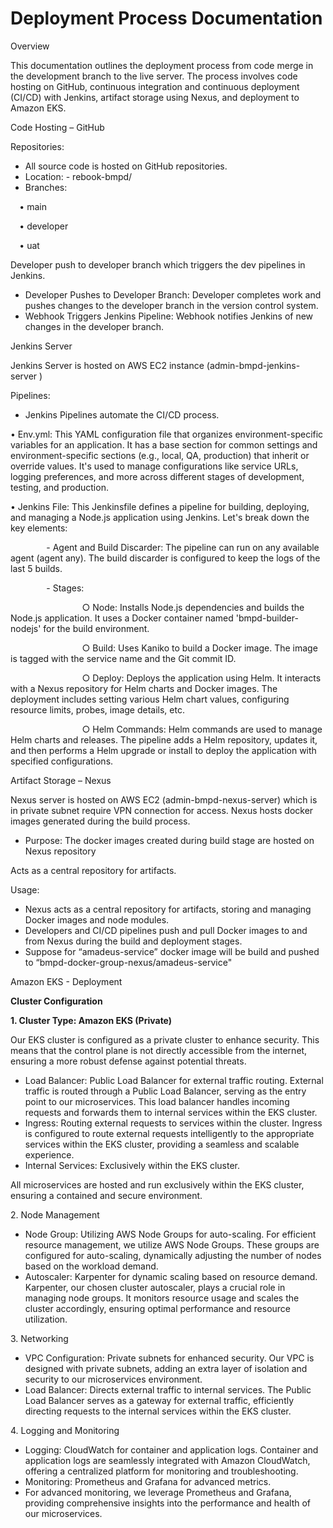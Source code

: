 ﻿# Deployment Process Documentation

Overview

This documentation outlines the deployment process from code merge in the development branch to the live server. The process involves code hosting on GitHub, continuous integration and continuous deployment (CI/CD) with Jenkins, artifact storage using Nexus, and deployment to Amazon EKS.

Code Hosting – GitHub

Repositories:

- All source code is hosted on GitHub repositories.
- Location: - rebook-bmpd/
- Branches:

`  `•   main

`  `•   developer

`  `•   uat

Developer push to developer branch which triggers the dev pipelines in Jenkins.

- Developer Pushes to Developer Branch: Developer completes work and pushes changes to the developer branch in the version control system.
- Webhook Triggers Jenkins Pipeline: Webhook notifies Jenkins of new changes in the developer branch.

Jenkins Server

Jenkins Server is hosted on AWS EC2 instance (admin-bmpd-jenkins-server )

Pipelines:

- Jenkins Pipelines automate the CI/CD process.

•   Env.yml: This YAML configuration file that organizes environment-specific variables for an application. It has a base section for common settings and environment-specific sections (e.g., local, QA, production) that inherit or override values. It's used to manage configurations like service URLs, logging preferences, and more across different stages of development, testing, and production.

•   Jenkins File: This Jenkinsfile defines a pipeline for building, deploying, and managing a Node.js application using Jenkins. Let's break down the key elements:

`        `-   Agent and Build Discarder: The pipeline can run on any available agent (agent any). The build discarder is configured to keep the logs of the last 5 builds.

`        `-   Stages:

`                `○   Node: Installs Node.js dependencies and builds the Node.js application. It uses a Docker container named 'bmpd-builder-nodejs' for the build environment.

`                `○   Build: Uses Kaniko to build a Docker image. The image is tagged with the service name and the Git commit ID.

`                `○   Deploy: Deploys the application using Helm. It interacts with a Nexus repository for Helm charts and Docker images. The deployment includes setting various Helm chart values, configuring resource limits, probes, image details, etc.

`                `○   Helm Commands: Helm commands are used to manage Helm charts and releases. The pipeline adds a Helm repository, updates it, and then performs a Helm upgrade or install to deploy the application with specified configurations.

Artifact Storage – Nexus

Nexus server is hosted on AWS EC2 (admin-bmpd-nexus-server) which is in private subnet require VPN connection for access. Nexus hosts docker images generated during the build process.

- Purpose: The docker images created during build stage are hosted on Nexus repository

Acts as a central repository for artifacts.

Usage:

- Nexus acts as a central repository for artifacts, storing and managing Docker images and node modules.
- Developers and CI/CD pipelines push and pull Docker images to and from Nexus during the build and deployment stages.
- Suppose for “amadeus-service” docker image will be build and pushed to “bmpd-docker-group-nexus/amadeus-service"

Amazon EKS - Deployment

**Cluster Configuration**

**1.   Cluster Type: Amazon EKS (Private)**

Our EKS cluster is configured as a private cluster to enhance security. This means that the control plane is not directly accessible from the internet, ensuring a more robust defense against potential threats.

- Load Balancer: Public Load Balancer for external traffic routing. External traffic is routed through a Public Load Balancer, serving as the entry point to our microservices. This load balancer handles incoming requests and forwards them to internal services within the EKS cluster.
- Ingress: Routing external requests to services within the cluster. Ingress is configured to route external requests intelligently to the appropriate services within the EKS cluster, providing a seamless and scalable experience.
- Internal Services: Exclusively within the EKS cluster.

All microservices are hosted and run exclusively within the EKS cluster, ensuring a contained and secure environment.

2\.   Node Management

- Node Group: Utilizing AWS Node Groups for auto-scaling. For efficient resource management, we utilize AWS Node Groups. These groups are configured for auto-scaling, dynamically adjusting the number of nodes based on the workload demand.
- Autoscaler: Karpenter for dynamic scaling based on resource demand. Karpenter, our chosen cluster autoscaler, plays a crucial role in managing node groups. It monitors resource usage and scales the cluster accordingly, ensuring optimal performance and resource utilization.

3\.   Networking

- VPC Configuration: Private subnets for enhanced security. Our VPC is designed with private subnets, adding an extra layer of isolation and security to our microservices environment.
- Load Balancer: Directs external traffic to internal services. The Public Load Balancer serves as a gateway for external traffic, efficiently directing requests to the internal services within the EKS cluster.

4\.   Logging and Monitoring

- Logging: CloudWatch for container and application logs. Container and application logs are seamlessly integrated with Amazon CloudWatch, offering a centralized platform for monitoring and troubleshooting.
- Monitoring: Prometheus and Grafana for advanced metrics.
- For advanced monitoring, we leverage Prometheus and Grafana, providing comprehensive insights into the performance and health of our microservices.
